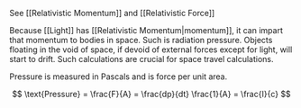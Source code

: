 See [[Relativistic Momentum]] and [[Relativistic Force]]

Because [[Light]] has [[Relativistic Momentum|momentum]], it can impart that momentum to bodies in space. Such is radiation pressure. Objects floating in the void of space, if devoid of external forces except for light, will start to drift. Such calculations are crucial for space travel calculations.

Pressure is measured in Pascals and is force per unit area.

$$
\text{Pressure} = \frac{F}{A} = \frac{dp}{dt} \frac{1}{A} = \frac{I}{c}
$$
